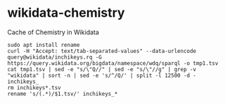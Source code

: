 # wikidata-chemistry

Cache of Chemistry in Wikidata

```shell
sudo apt install rename
curl -H "Accept: text/tab-separated-values" --data-urlencode query@wikidata/inchikeys.rq -G https://query.wikidata.org/bigdata/namespace/wdq/sparql -o tmp1.tsv
cat tmp1.tsv | sed -e "s/\"Q//" | sed -e "s/\"//g" | grep -v "wikidata" | sort -n | sed -e 's/^/Q/' | split -l 12500 -d - inchikeys_
rm inchikeys*.tsv
rename 's/(.*)/$1.tsv/' inchikeys_*
```
